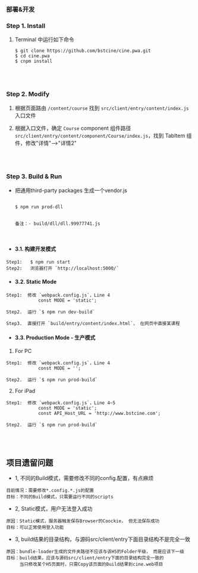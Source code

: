 ### 部署&开发

### Step 1. Install

1. Terminal 中运行如下命令

	```shell
	$ git clone https://github.com/bstcine/cine.pwa.git
	$ cd cine.pwa
	$ cnpm install

	```

<br>
<br>

### Step 2. Modify

1. 根据页面路由 `/content/course` 找到 `src/client/entry/content/index.js` 入口文件

2. 根据入口文件，确定 `Course` component 组件路径 `src/client/entry/content/component/Course/index.js`，找到 TabItem 组件，修改"详情"-->"详情2"

<br>
<br>

### Step 3. Build & Run
- 把通用third-party packages 生成一个vendor.js
    ```shell

    $ npm run prod-dll


    备注：- build/dll/dll.99977741.js
    ```

<br>

- #### 3.1. 构建开发模式
```shell
Step1:   $ npm run start
Step2:   浏览器打开 `http://localhost:5000/`
```

- #### 3.2. Static Mode
```shell
Step1:  修改 `webpack.config.js`，Line 4
            const MODE = 'static';

Step2.  运行 `$ npm run dev-build`

Step3.  直接打开 `build/entry/content/index.html`， 在网页中直接某课程
```

- #### 3.3. Production Mode - 生产模式

1. For PC
```shell
Step1:  修改 `webpack.config.js`，Line 4
            const MODE = '';

Step2.  运行 `$ npm run prod-build`
```

2. For iPad
```shell
Step1:  修改 `webpack.config.js`，Line 4~5
            const MODE = 'static';
            const API_Host_URL = 'http://www.bstcine.com';

Step2.  运行 `$ npm run prod-build`
```

<br>
<br>

## 项目遗留问题
- 1, 不同的Build模式，需要修改不同的config.配置，有点麻烦
```
目前情况：需要修改*.config.*.js的配置
目标：不同的Build模式，只需要运行不同的scripts
```
- 2, Static模式，用户无法登入成功
```
原因：Static模式，服务器触发保存Browser的Coockie， 但无法保存成功
目标：可以正常使用登入功能
```
- 3, build结果的目录结构，与源码src/client/entry下面目录结构不是完全一致
```
原因：bundle-loader生成的文件夹路径不应该与该H5的Folder平级， 而是应该下一级
目标：build结果，应该与源码src/client/entry下面的目录结构完全一致的
     当只修改某个H5页面时，只需Copy该页面的Build结果到cine.web项目
```
